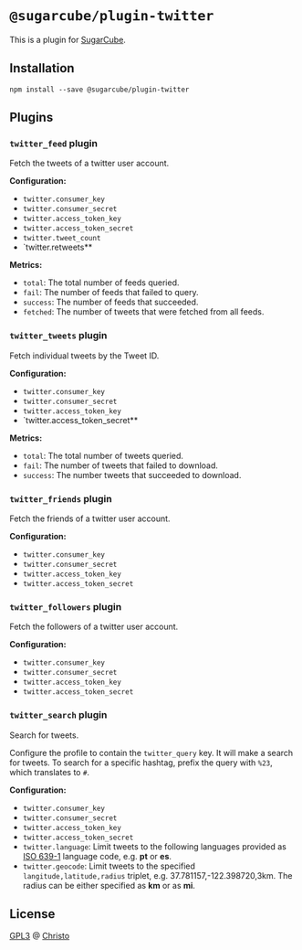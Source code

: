 # `@sugarcube/plugin-twitter`

This is a plugin for [SugarCube](https://gitlab.com/sugarcube/sugarcube).

## Installation

```
npm install --save @sugarcube/plugin-twitter
```

## Plugins

### `twitter_feed` plugin

Fetch the tweets of a twitter user account.

**Configuration:**

- `twitter.consumer_key`
- `twitter.consumer_secret`
- `twitter.access_token_key`
- `twitter.access_token_secret`
- `twitter.tweet_count`
- `twitter.retweets**

**Metrics:**

- `total`: The total number of feeds queried.
- `fail`: The number of feeds that failed to query.
- `success`: The number of feeds that succeeded.
- `fetched`: The number of tweets that were fetched from all feeds.

### `twitter_tweets` plugin

Fetch individual tweets by the Tweet ID.

**Configuration:**

- `twitter.consumer_key`
- `twitter.consumer_secret`
- `twitter.access_token_key`
- `twitter.access_token_secret**

**Metrics:**

- `total`: The total number of tweets queried.
- `fail`: The number of tweets that failed to download.
- `success`: The number tweets that succeeded to download.

### `twitter_friends` plugin

Fetch the friends of a twitter user account.

**Configuration:**

- `twitter.consumer_key`
- `twitter.consumer_secret`
- `twitter.access_token_key`
- `twitter.access_token_secret`

### `twitter_followers` plugin

Fetch the followers of a twitter user account.

**Configuration:**

- `twitter.consumer_key`
- `twitter.consumer_secret`
- `twitter.access_token_key`
- `twitter.access_token_secret`

### `twitter_search` plugin

Search for tweets.

Configure the profile to contain the `twitter_query` key. It will make a
search for tweets. To search for a specific hashtag, prefix the query with
`%23`, which translates to `#`.

**Configuration:**

- `twitter.consumer_key`
- `twitter.consumer_secret`
- `twitter.access_token_key`
- `twitter.access_token_secret`
- `twitter.language`: Limit tweets to the following languages provided as [ISO
  639-1](http://en.wikipedia.org/wiki/List_of_ISO_639-1_codes) language code,
  e.g. **pt** or **es**.
- `twitter.geocode`: Limit tweets to the specified `langitude,latitude,radius`
  triplet, e.g. 37.781157,-122.398720,3km. The radius can be either specified
  as **km** or as **mi**.

## License

[GPL3](./LICENSE) @ [Christo](christo@cryptodrunks.net)
